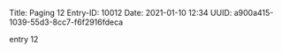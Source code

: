 Title: Paging 12
Entry-ID: 10012
Date: 2021-01-10 12:34
UUID: a900a415-1039-55d3-8cc7-f6f2916fdeca

entry 12
